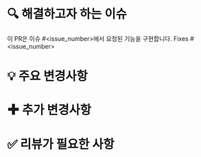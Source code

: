 # 🔍 해결하고자 하는 이슈

이 PR은 이슈 #<issue_number>에서 요청된 기능을 구현합니다.
Fixes #<issue_number>
# 💡 주요 변경사항
# ✚ 추가 변경사항
# ✅ 리뷰가 필요한 사항
